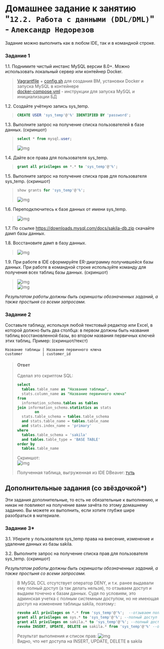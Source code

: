 # Домашнее задание к занятию "`12.2. Работа с данными (DDL/DML)`" - `Александр Недорезов`

Задание можно выполнить как в любом IDE, так и в командной строке.

### Задание 1
1.1. Поднимите чистый инстанс MySQL версии 8.0+. Можно использовать локальный сервер или контейнер Docker.  
> [Vagrantfile](https://github.com/smutosey/sys-netology-hw/12-02-ddl-dml/vagrant/Vagrantfile) + [config.sh](https://github.com/smutosey/sys-netology-hw/12-02-ddl-dml/vagrant/config.sh) для создания ВМ, установки Docker и запуска MySQL в контейнере  
> [docker-compose.yml](https://github.com/smutosey/sys-netology-hw/12-02-ddl-dml/docker-compose.yml) - инструкции для запуска MySQL и инициализации БД   

1.2. Создайте учётную запись sys_temp. 
> ```sql
> CREATE USER 'sys_temp'@'%' IDENTIFIED BY 'password';
> ```  

1.3. Выполните запрос на получение списка пользователей в базе данных. (скриншот)
> ```sql
> select * from mysql.user;
> ```  
> ![img](https://github.com/smutosey/sys-netology-hw/12-02-ddl-dml/img/1-03.png)  

1.4. Дайте все права для пользователя sys_temp.   
> ```sql
> grant all privileges on *.* to 'sys_temp'@'%';
> ``` 

1.5. Выполните запрос на получение списка прав для пользователя sys_temp. (скриншот)  
> ```sql
> show grants for 'sys_temp'@'%';
> ``` 
> ![img](https://github.com/smutosey/sys-netology-hw/12-02-ddl-dml/img/1-05.png)  

1.6. Переподключитесь к базе данных от имени sys_temp.  
> ![img](https://github.com/smutosey/sys-netology-hw/12-02-ddl-dml/img/1-06.png)  

1.7. По ссылке https://downloads.mysql.com/docs/sakila-db.zip скачайте дамп базы данных.  

1.8. Восстановите дамп в базу данных.
> ![img](https://github.com/smutosey/sys-netology-hw/12-02-ddl-dml/img/1-08.png)  

1.9. При работе в IDE сформируйте ER-диаграмму получившейся базы данных. При работе в командной строке используйте команду для получения всех таблиц базы данных. (скриншот)  
> ![img](https://github.com/smutosey/sys-netology-hw/12-02-ddl-dml/img/1-09.png)  
> ![img](https://github.com/smutosey/sys-netology-hw/12-02-ddl-dml/img/1-09-2.png)  


*Результатом работы должны быть скриншоты обозначенных заданий, а также простыня со всеми запросами.*


### Задание 2
Составьте таблицу, используя любой текстовый редактор или Excel, в которой должно быть два столбца: в первом должны быть названия таблиц восстановленной базы, во втором названия первичных ключей этих таблиц. Пример: (скриншот/текст)
```
Название таблицы | Название первичного ключа
customer         | customer_id
```
> #### Ответ
> Сделал это скриптом SQL:  
> ```sql
> select
> 	tables.table_name as "Название таблицы",
> 	stats.column_name as "Название первичного ключа"
> from
> 	information_schema.tables as tables
> join information_schema.statistics as stats
>         on
> 	stats.table_schema = tables.table_schema
> 	and stats.table_name = tables.table_name
> 	and stats.index_name = 'primary'
> where
> 	tables.table_schema = 'sakila'
> 	and tables.table_type = 'BASE TABLE'
> order by
> 	tables.table_name
> ```   
> 
> Скриншот:  
> ![img](https://github.com/smutosey/sys-netology-hw/12-02-ddl-dml/img/2-01.png) 
>   
> Полученная таблица, выгруженная из IDE DBeaver: [туть](https://github.com/smutosey/sys-netology-hw/12-02-databases/nedorezov_202303121953-1678625633403.csv) 




## Дополнительные задания (со звёздочкой*)
Эти задания дополнительные, то есть не обязательные к выполнению, и никак не повлияют на получение вами зачёта по этому домашнему заданию. Вы можете их выполнить, если хотите глубже шире разобраться в материале.

### Задание 3*
3.1. Уберите у пользователя sys_temp права на внесение, изменение и удаление данных из базы sakila.

3.2. Выполните запрос на получение списка прав для пользователя sys_temp. (скриншот)

*Результатом работы должны быть скриншоты обозначенных заданий, а также простыня со всеми запросами.*

> В MySQL DCL отсутствует оператор DENY, и т.к. ранее выдавали ему полный доступ (а так делать нельзя), то отзываем доступ и выдаем точечно к базам данных. Судя по условиям, это админская учетка с полным системным доступом, но не имеющая доступ на изменение таблицы sakila, поэтому::
> ```sql
> revoke all privileges on *.* from 'sys_temp'@'%';  --отзываем полный доступ
> grant all privileges on sys.* to 'sys_temp'@'%'; --полный доступ к БД sys
> grant all privileges on sakila.* to 'sys_temp'@'%'; --полный доступ к БД sakila  (пока что)
> revoke INSERT, UPDATE, DELETE on sakila.* from 'sys_temp'@'%' --отзываем доступ к внесению, изменению и удалению данных в БД sakila
> ``` 
> Результат выполнения и список прав:
> ![img](https://github.com/smutosey/sys-netology-hw/12-02-ddl-dml/img/3-01.png)  
> Видно, что нет доступа на INSERT, UPDATE, DELETE в sakila 